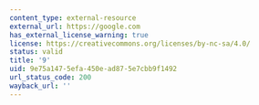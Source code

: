 ```yaml
---
content_type: external-resource
external_url: https://google.com
has_external_license_warning: true
license: https://creativecommons.org/licenses/by-nc-sa/4.0/
status: valid
title: '9'
uid: 9e75a147-5efa-450e-ad87-5e7cbb9f1492
url_status_code: 200
wayback_url: ''
---
```

